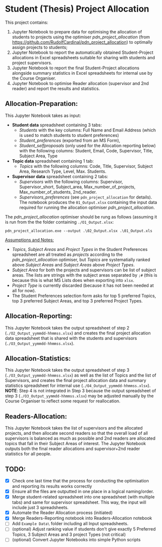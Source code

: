 # Student (Thesis) Project Allocation
This project contains:
1. Jupyter Notebook to prepare data for optimising the allocation of students to projects using the optimiser *pdn_project_allocation* (from https://github.com/RudolfCardinal/pdn_project_allocation) to optimally assign projects to students;
2. Jupyter Notebook to report the automatically obtained Student-Project allocations in Excel spreadsheets suitable for sharing with students and project supervisors.
3. Jupyter Notebook to report the final Student-Project allocations alongside summary statistics in Excel spreadsheets for internal use by the Course Organiser.
4. Jupyter Notebook to optimise Reader allocation (supervisor and 2nd reader) and report the results and statistics.

## Allocation-Preparation:
This Jupyter Notebook takes as input:
- **Student data** spreadsheet containing 3 tabs: 
    - *Students* with the key columns: Full Name and Email Address (which is used to match students to student preferences)
    - *Student_preferences* (exported from an MS Form), 
    - *Student_selfproposals* (only used for the Allocation reporting below) with the following columns: Student, Email, Code, Supervisor, Title, Subject Area, Type
- **Topic data** spreadsheet containing 1 tab:
    - *Topics* with the following columns: Code, Title, Supervisor, Subject Area, Research Type, Level, Max. Students.
- **Supervisor data** spreadsheet containing 2 tabs:
    - *Supervisors* with the following columns: Supervisor, Supervisor_short, Subject_area, Max_number_of_projects, Max_number_of_students, 2nd_reader.
    - *Supervisors_preferences* (see `pdn_project_allocation` for details).
The notebook produces the `01_Output.xlsx` containing the input data required for running the allocation optimiser *pdn_project_allocation*.

The *pdn_project_allocation* optimiser should be rung as follows (assuming it is run from the the folder containing `./O1_Output.xlsx`:

```
pdn_project_allocation.exe --output .\02_Output.xlsx .\01_Output.xls
```

<ins>Assumptions and Notes:</ins>
- *Topics*, *Subject Areas* and *Project Types* in the Student Preferences spreadsheet are all treated as *projects* according to the *pdn_project_allocation* optimiser, but *Topics* are systematially ranked above *Subject Areas* and *Subject Areas* above *Project Types*.
- *Subject Area* for both the projects and supervisors can be list of subject areas. The lists are strings with the subject areas separated by `;#` (this is because this is what MS Lists does when exporting into `xlsx`.
- *Project Type* is currently discarded (because it has not been needed at all for now).
- The Student Preferences selection form asks for top 5 preferred Topics, top 3 preferred Subject Areas, and top 3 preferred Project Types.

## Allocation-Reporting:
This Jupyter Notebook takes the output spreadsheet of step 2 (`./O2_Output_yymmdd-hhmmss.xlsx`) and creates the final project allocation data spreadsheet that is shared with the students and supervisors (`./O3_Output_yymmdd-hhmmss.xlsx`).

## Allocation-Statistics:
This Jupyter Notebook takes the output spreadsheet of step 3 (`./O3_Output_yymmdd-hhmmss.xlsx`)  as well as the list of Topics and the list of Supervisors, and creates the final project allocation data and summary statistics spreadsheet for internal use (`./O4_Output_yymmdd-hhmmss.xlsx`).
**NOTE**: Step 4 is not integrated in Step 3 because the output spreadsheet of step 3 (`./O3_Output_yymmdd-hhmmss.xlsx`) may be adjusted manually by the Course Organiser to reflect some request for reallocation.

## Readers-Allocation:
This Jupyter Notebook takes the list of supervisors and the allocated projects, and then allocate second readers so that the overall load of all supervisors is balanced as much as possible and 2nd readers are allocated topics that fall in their Subject Areas of interest. 
The Jupyter Notebook outputs both the final reader allocations and supervisor+2nd reader statistics for all people.

## TODO:
- [x] Check one last time that the process for conducting the optimisation and reporting its results works correctly
- [x] Ensure all the files are outputted in one place in a logical naming/order.
- [x] Merge student-related spreadsheet into one spreadsheet (with multiple tabs) and same for supervisor spreadsheet. This way, the input will include just 3 spreadsheets.
- [x] Automate the Reader Allocation process (initiated)
- [x] Merge Readers-Reporting notebook into Readers-Allocation notebook
- [ ] Add `Example Data\` folder including all Input spreadsheets.
- [ ] (optional) Adjust ranking value if students don't give exactly 5 Preferred Topics, 3 Subject Areas and 3 project Types (not critical)
- [ ] (optional) Convert Jupyter Notebooks into simple Python scripts

